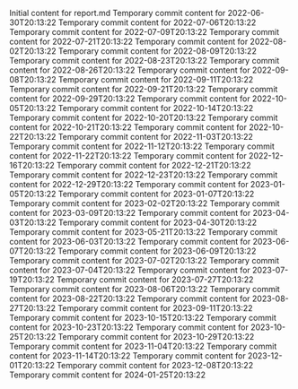 Initial content for report.md
Temporary commit content for 2022-06-30T20:13:22
Temporary commit content for 2022-07-06T20:13:22
Temporary commit content for 2022-07-09T20:13:22
Temporary commit content for 2022-07-21T20:13:22
Temporary commit content for 2022-08-02T20:13:22
Temporary commit content for 2022-08-09T20:13:22
Temporary commit content for 2022-08-23T20:13:22
Temporary commit content for 2022-08-26T20:13:22
Temporary commit content for 2022-09-08T20:13:22
Temporary commit content for 2022-09-11T20:13:22
Temporary commit content for 2022-09-21T20:13:22
Temporary commit content for 2022-09-29T20:13:22
Temporary commit content for 2022-10-05T20:13:22
Temporary commit content for 2022-10-14T20:13:22
Temporary commit content for 2022-10-20T20:13:22
Temporary commit content for 2022-10-21T20:13:22
Temporary commit content for 2022-10-22T20:13:22
Temporary commit content for 2022-11-03T20:13:22
Temporary commit content for 2022-11-12T20:13:22
Temporary commit content for 2022-11-22T20:13:22
Temporary commit content for 2022-12-16T20:13:22
Temporary commit content for 2022-12-21T20:13:22
Temporary commit content for 2022-12-23T20:13:22
Temporary commit content for 2022-12-29T20:13:22
Temporary commit content for 2023-01-05T20:13:22
Temporary commit content for 2023-01-07T20:13:22
Temporary commit content for 2023-02-02T20:13:22
Temporary commit content for 2023-03-09T20:13:22
Temporary commit content for 2023-04-03T20:13:22
Temporary commit content for 2023-04-30T20:13:22
Temporary commit content for 2023-05-21T20:13:22
Temporary commit content for 2023-06-03T20:13:22
Temporary commit content for 2023-06-07T20:13:22
Temporary commit content for 2023-06-09T20:13:22
Temporary commit content for 2023-07-02T20:13:22
Temporary commit content for 2023-07-04T20:13:22
Temporary commit content for 2023-07-19T20:13:22
Temporary commit content for 2023-07-27T20:13:22
Temporary commit content for 2023-08-06T20:13:22
Temporary commit content for 2023-08-22T20:13:22
Temporary commit content for 2023-08-27T20:13:22
Temporary commit content for 2023-09-11T20:13:22
Temporary commit content for 2023-10-15T20:13:22
Temporary commit content for 2023-10-23T20:13:22
Temporary commit content for 2023-10-25T20:13:22
Temporary commit content for 2023-10-29T20:13:22
Temporary commit content for 2023-11-04T20:13:22
Temporary commit content for 2023-11-14T20:13:22
Temporary commit content for 2023-12-01T20:13:22
Temporary commit content for 2023-12-08T20:13:22
Temporary commit content for 2024-01-25T20:13:22
